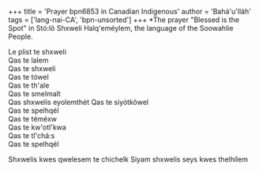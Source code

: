 +++
title = 'Prayer bpn6853 in Canadian Indigenous'
author = 'Bahá'u'lláh'
tags = ['lang-nai-CA', 'bpn-unsorted']
+++
*The prayer "Blessed is the Spot"  in Stó:lõ Shxweli Halq'eméylem, the language of the Soowahlie People.


Le plist te shxweli      
Qas te lalem             
Qas te shxweli           
Qas te tówel            
Qas te th'ale           
Qas te smelmalt         
Qas shxwelis eyolemthét 
Qas te siyótkõwel       
Qas te spelhqél         
Qas te téméxw           
Qas te kw'otl'kwa       
Qas te tl'chá:s         
Qas te spelhqél         

Shxwelis kwes qwelesem te chichelk Siyam shxwelis seys kwes thelhílem
